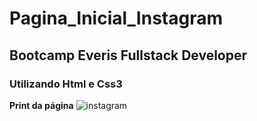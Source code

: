 # Pagina_Inicial_Instagram

## Bootcamp Everis Fullstack Developer

### Utilizando Html e Css3 

**Print da página**
![instagram](https://user-images.githubusercontent.com/32112452/98126054-ec650000-1e93-11eb-9ce1-8fdd82e28a53.PNG)
